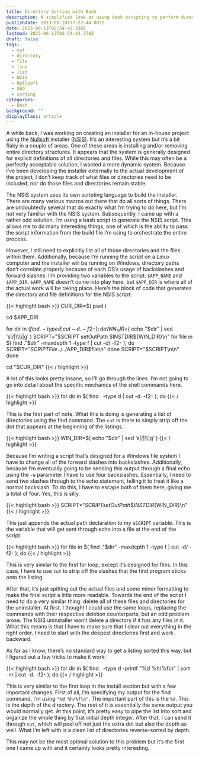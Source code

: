 ```yaml
---
title: Directory Sorting with Bash
description: A simplified look at using bash scripting to perform directory sorting based on the file structure depth.
publishdate: 2013-08-18T17:22:44.803Z
date: 2023-06-13T02:54:42.338Z
lastmod: 2023-06-13T02:54:43.778Z
draft: false
tags:
  - cut
  - directory
  - file
  - find
  - list
  - NSIS
  - Nullsoft
  - SED
  - sorting
categories:
  - Bash
background: ""
displayClass: article
---
```


A while back, I was working on creating an installer for an in-house project using the [Nullsoft](https://en.wikipedia.org/wiki/Nullsoft) installer ([NSIS](http://nsis.sourceforge.net/Main_Page)). It’s an interesting system but it’s a bit flaky in a couple of areas. One of these areas is installing and/or removing entire directory structures. It appears that the system is generally designed for explicit definitions of all directories and files. While this may often be a perfectly acceptable solution, I wanted a more dynamic system. Because I’ve been developing the installer externally to the actual development of the project, I don’t keep track of what files or directories need to be included, nor do those files and directories remain stable.

<!--more-->

The NSIS system uses its own scripting language to build the installer. There are many various macros out there that do all sorts of things. There are undoubtedly several that do exactly what I’m trying to do here, but I’m not very familiar with the NSIS system. Subsequently, I came up with a rather odd solution. I’m using a bash script to generate the NSIS script. This allows me to do many interesting things, one of which is the ability to pass the script information from the build file I’m using to orchestrate the entire process.

However, I still need to explicitly list all of those directories and the files within them. Additionally, because I’m running the script on a Linux computer and the installer will be running on Windows, directory paths don’t correlate properly because of each OS’s usage of backslashes and forward slashes. I’m providing two variables to the script: `$APP_NAME` and `$APP_DIR`. `$APP_NAME` doesn’t come into play here, but `$APP_DIR` is where all of the actual work will be taking place. Here’s the block of code that generates the directory and file definitions for the NSIS script:

{{< highlight bash >}}
CUR_DIR=$( pwd )

cd $APP_DIR

for dir in $( find . -type d | cut -d. -f2- ); do
    WIN_DIR=$( echo "$dir" | sed ‘s|/|\\\\|g’ )
    SCRIPT="$SCRIPT setOutPath \$INSTDIR${WIN_DIR}\n"
    for file in $( find ."$dir" -maxdepth 1 -type f | cut -d/ -f2- ); do
        SCRIPT="$SCRIPT File ../../$APP_DIR$file\n"
    done
    SCRIPT="$SCRIPT\n\n"
done

cd "$CUR_DIR"
{{< / highlight >}}

A lot of this looks pretty insane, so I’ll go through the lines. I’m not going to go into detail about the specific mechanics of the shell commands here.

{{< highlight bash >}}
for dir in $( find . -type d | cut -d. -f2- ); do
{{< / highlight >}}

This is the first part of note. What this is doing is generating a list of directories using the find command. The `cut` is there to simply strip off the dot that appears at the beginning of the listings.

{{< highlight bash >}}
WIN_DIR=$( echo "$dir" | sed ‘s|/|\\\\|g’ )
{{< / highlight >}}

Because I’m writing a script that’s designed for a Windows file system I have to change all of the forward slashes into backslashes. Additionally, because I’m eventually going to be sending this output through a final echo using the `-e` parameter I have to use four backslashes. Essentially, I need to send two slashes through to the echo statement, telling it to treat it like a normal backslash. To do this, I have to escape both of them here, giving me a total of four. Yes, this is silly.

{{< highlight bash >}}
SCRIPT="$SCRIPT setOutPath \$INSTDIR${WIN_DIR}\n"
{{< / highlight >}}

This just appends the actual path declaration to my `$SCRIPT` variable. This is the variable that will get sent through echo into a file at the end of the script.

{{< highlight bash >}}
for file in $( find ."$dir" -maxdepth 1 -type f | cut -d/ -f2- ); do
{{< / highlight >}}

This is very similar to the first for loop, except it’s designed for files. In this case, I have to use `cut` to strip off the slashes that the find program sticks onto the listing.

After that, it’s just spitting out the actual files and some minor formatting to make the final script a little more readable. Towards the end of the script I need to do a very similar thing: delete all of these files and directories for the uninstaller. At first, I thought I could use the same loops, replacing the commands with their respective deletion counterparts, but an odd problem arose. The NSIS uninstaller won’t delete a directory if it has any files in it. What this means is that I have to make sure that I clear out everything in the right order. I need to start with the deepest directories first and work backward.

As far as I know, there’s no standard way to get a listing sorted this way, but I figured out a few tricks to make it work:

{{< highlight bash >}}
for dir in $( find . -type d -printf "%d %h/%f\n" | sort -nr | cut -d. -f2- ); do
{{< / highlight >}}

This is very similar to the first loop in the install section but with a few important changes. First of all, I’m specifying my output for the find command. I’m using `"%d %h/%f\n"`. The important part of this is the `%d`. This is the depth of the directory. The rest of it is essentially the same output you would normally get. At this point, it’s pretty easy to pipe the list into sort and organize the whole thing by that initial depth integer. After that, I can send it through `cut`, which will peel off not just the extra dot but also the depth as well. What I’m left with is a clean list of directories reverse-sorted by depth.

This may not be the most optimal solution to this problem but it’s the first one I came up with and it certainly looks pretty interesting.
